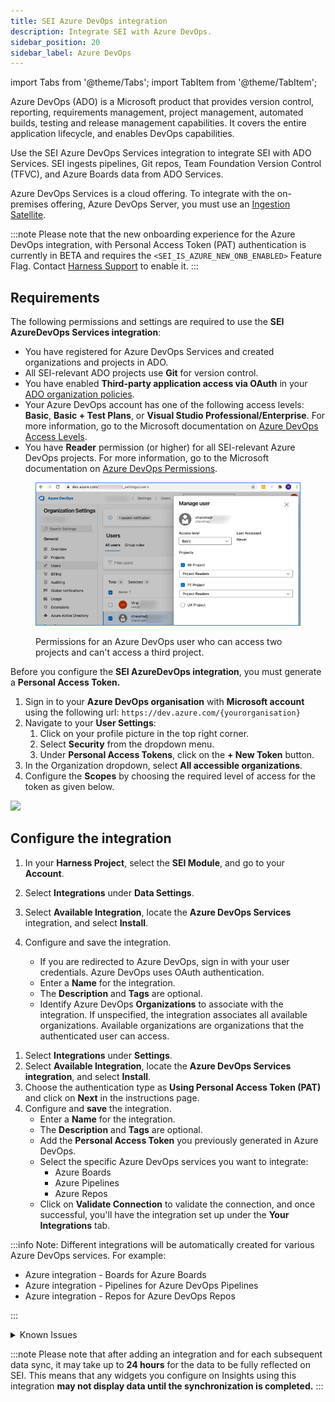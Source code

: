 ```yaml
---
title: SEI Azure DevOps integration
description: Integrate SEI with Azure DevOps.
sidebar_position: 20
sidebar_label: Azure DevOps
---
```

import Tabs from '@theme/Tabs';
import TabItem from '@theme/TabItem';

Azure DevOps (ADO) is a Microsoft product that provides version control, reporting, requirements management, project management, automated builds, testing and release management capabilities. It covers the entire application lifecycle, and enables DevOps capabilities.

Use the SEI Azure DevOps Services integration to integrate SEI with ADO Services. SEI ingests pipelines, Git repos, Team Foundation Version Control (TFVC), and Azure Boards data from ADO Services.

Azure DevOps Services is a cloud offering. To integrate with the on-premises offering, Azure DevOps Server, you must use an [Ingestion Satellite](/docs/software-engineering-insights/sei-ingestion-satellite/satellite-overview).

:::note
Please note that the new onboarding experience for the Azure DevOps integration, with Personal Access Token (PAT) authentication is currently in BETA and requires the `<SEI_IS_AZURE_NEW_ONB_ENABLED>` Feature Flag. Contact [Harness Support](mailto:support@harness.io) to enable it.
:::

## Requirements

The following permissions and settings are required to use the **SEI AzureDevOps Services integration**:

<Tabs>
   <TabItem value = "OAuth" label = "OAuth" default>

* You have registered for Azure DevOps Services and created organizations and projects in ADO.
* All SEI-relevant ADO projects use **Git** for version control.
* You have enabled **Third-party application access via OAuth** in your [ADO organization policies](https://learn.microsoft.com/en-us/azure/devops/organizations/accounts/change-application-access-policies?view=azure-devops).
* Your Azure DevOps account has one of the following access levels: **Basic**, **Basic + Test Plans**, or **Visual Studio Professional/Enterprise**. For more information, go to the Microsoft documentation on [Azure DevOps Access Levels](https://docs.microsoft.com/en-us/azure/devops/organizations/security/access-levels?view=azure-devops#supported-access-levels).
* You have **Reader** permission (or higher) for all SEI-relevant Azure DevOps projects. For more information, go to the Microsoft documentation on [Azure DevOps Permissions](https://docs.microsoft.com/en-us/azure/devops/organizations/security/permissions-access?view=azure-devops).

<figure>

![](../static/azure-devops-user-permissions.png)

<figcaption>Permissions for an Azure DevOps user who can access two projects and can't access a third project.</figcaption>
</figure>

</TabItem>

<TabItem value = "PAT" label = "Personal Access Token">

Before you configure the **SEI AzureDevOps integration**, you must generate a **Personal Access Token.**

1. Sign in to your **Azure DevOps organisation** with **Microsoft account** using the following url: `https://dev.azure.com/{yourorganisation}`
2. Navigate to your **User Settings**:
   1. Click on your profile picture in the top right corner.
   2. Select **Security** from the dropdown menu.
   3. Under **Personal Access Tokens**, click on the **+ New Token** button.
3. In the Organization dropdown, select **All accessible organizations**.
4. Configure the **Scopes** by choosing the required level of access for the token as given below.

![](../static/ado-pat-permissions.avif)

</TabItem>
</Tabs>

## Configure the integration

<Tabs>
   <TabItem value = "OAuth" label = "OAuth" default>

1. In your **Harness Project**, select the **SEI Module**, and go to your **Account**.
2. Select **Integrations** under **Data Settings**.
3. Select **Available Integration**, locate the **Azure DevOps Services** integration, and select **Install**.
4. Configure and save the integration.

   * If you are redirected to Azure DevOps, sign in with your user credentials. Azure DevOps uses OAuth authentication.
   * Enter a **Name** for the integration.
   * The **Description** and **Tags** are optional.
   * Identify Azure DevOps **Organizations** to associate with the integration. If unspecified, the integration associates all available organizations. Available organizations are organizations that the authenticated user can access.

</TabItem>
   <TabItem value = "PAT" label = "Personal Access Token">

1. Select **Integrations** under **Settings**.
2. Select **Available Integration**, locate the **Azure DevOps Services integration**, and select **Install**.
3. Choose the authentication type as **Using Personal Access Token (PAT)** and click on **Next** in the instructions page.
4. Configure and **save** the integration.
   * Enter a **Name** for the integration.
   * The **Description** and **Tags** are optional.
   * Add the **Personal Access Token** you previously generated in Azure DevOps.
   * Select the specific Azure DevOps services you want to integrate:
     * Azure Boards
     * Azure Pipelines
     * Azure Repos
   * Click on **Validate Connection** to validate the connection, and once successful, you'll have the integration set up under the **Your Integrations** tab.

:::info
Note: Different integrations will be automatically created for various Azure DevOps services. For example:

* Azure integration - Boards for Azure Boards
* Azure integration - Pipelines for Azure DevOps Pipelines
* Azure integration - Repos for Azure DevOps Repos

:::
</TabItem>
</Tabs>

<details>

<summary>Known Issues</summary>

**Limitations in the AzureDevops integration**

1. Data for the following widgets (duration metrics) is not available:
   * CICD Job Duration Report
   * CICD Job Duration Single Stat
   * CICD Job Duration Trend Report
   * CICD Pipeline Jobs Duration Report
   * CICD Pipeline Jobs Duration Trend Report
2. The integration does not accurately reflect the pipeline stage status.
3. Lead time widgets are not supported on this integration

</details>

:::note
Please note that after adding an integration and for each subsequent data sync, it may take up to **24 hours** for the data to be fully reflected on SEI. This means that any widgets you configure on Insights using this integration **may not display data until the synchronization is completed.**
:::